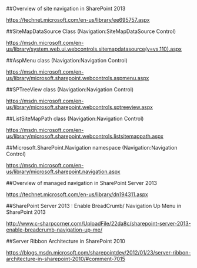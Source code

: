 ##Overview of site navigation in SharePoint 2013

https://technet.microsoft.com/en-us/library/ee695757.aspx

##SiteMapDataSource Class (Navigation:SiteMapDataSource Control)

https://msdn.microsoft.com/en-us/library/system.web.ui.webcontrols.sitemapdatasource(v=vs.110).aspx

##AspMenu class (Navigation:Navigation Control)

https://msdn.microsoft.com/en-us/library/microsoft.sharepoint.webcontrols.aspmenu.aspx

##SPTreeView class (Navigation:Navigation Control)

https://msdn.microsoft.com/en-us/library/microsoft.sharepoint.webcontrols.sptreeview.aspx

##ListSiteMapPath class (Navigation:Navigation Control)

https://msdn.microsoft.com/en-us/library/microsoft.sharepoint.webcontrols.listsitemappath.aspx

##Microsoft.SharePoint.Navigation namespace (Navigation:Navigation Control)

https://msdn.microsoft.com/en-us/library/microsoft.sharepoint.navigation.aspx

##Overview of managed navigation in SharePoint Server 2013

https://technet.microsoft.com/en-us/library/dn194311.aspx

##SharePoint Server 2013 : Enable BreadCrumb/ Navigation Up Menu in SharePoint 2013

http://www.c-sharpcorner.com/UploadFile/22da8c/sharepoint-server-2013-enable-breadcrumb-navigation-up-me/

##Server Ribbon Architecture in SharePoint 2010

https://blogs.msdn.microsoft.com/sharepointdev/2012/01/23/server-ribbon-architecture-in-sharepoint-2010/#comment-7015






